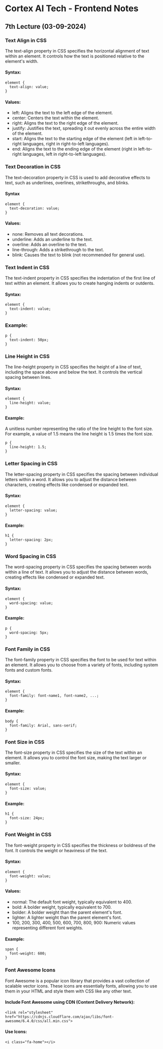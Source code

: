 # Cortex AI Tech - Frontend Notes
## 7th Lecture (03-09-2024)
### Text Align in CSS
The text-align property in CSS specifies the horizontal alignment of text within an element. It controls how the text is positioned relative to the element's width.
#### Syntax:
```
element {
  text-align: value;
}
```
#### Values:
* left: Aligns the text to the left edge of the element.
* center: Centers the text within the element.
* right: Aligns the text to the right edge of the element.
* justify: Justifies the text, spreading it out evenly across the entire width of the element.
* start: Aligns the text to the starting edge of the element (left in left-to-right languages, right in right-to-left languages).
* end: Aligns the text to the ending edge of the element (right in left-to-right languages, left in right-to-left languages).
### Text Decoration in CSS
The text-decoration property in CSS is used to add decorative effects to text, such as underlines, overlines, strikethroughs, and blinks.
#### Syntax
```
element {
  text-decoration: value;
}
```
#### Values:
* none: Removes all text decorations.
* underline: Adds an underline to the text.
* overline: Adds an overline to the text.
* line-through: Adds a strikethrough to the text.
* blink: Causes the text to blink (not recommended for general use).
### Text Indent in CSS
The text-indent property in CSS specifies the indentation of the first line of text within an element. It allows you to create hanging indents or outdents.
#### Syntax:
```
element {
  text-indent: value;
}
```
### Example:
```
p {
  text-indent: 50px;
}
```
### Line Height in CSS
The line-height property in CSS specifies the height of a line of text, including the space above and below the text. It controls the vertical spacing between lines.
#### Syntax:
```
element {
  line-height: value;
}
```
#### Example:
A unitless number representing the ratio of the line height to the font size. For example, a value of 1.5 means the line height is 1.5 times the font size.
```
p {
  line-height: 1.5;
}
```
### Letter Spacing in CSS
The letter-spacing property in CSS specifies the spacing between individual letters within a word. It allows you to adjust the distance between characters, creating effects like condensed or expanded text.
#### Syntax:
```
element {
  letter-spacing: value;
}
```
#### Example:
```
h1 {
  letter-spacing: 2px;
}
```
### Word Spacing in CSS
The word-spacing property in CSS specifies the spacing between words within a line of text. It allows you to adjust the distance between words, creating effects like condensed or expanded text.
#### Syntax:
```
element {
  word-spacing: value;
}
```
#### Example:
```
p {
  word-spacing: 5px;
}
```
### Font Family in CSS
The font-family property in CSS specifies the font to be used for text within an element. It allows you to choose from a variety of fonts, including system fonts and custom fonts.
#### Syntax:
```
element {
  font-family: font-name1, font-name2, ...;
}
```
#### Example:
```
body {
  font-family: Arial, sans-serif;
}
```
### Font Size in CSS
The font-size property in CSS specifies the size of the text within an element. It allows you to control the font size, making the text larger or smaller.
#### Syntax:
```
element {
  font-size: value;
}
```
#### Example:
```
h1 {
  font-size: 24px;
}
```
### Font Weight in CSS
The font-weight property in CSS specifies the thickness or boldness of the font. It controls the weight or heaviness of the text.
#### Syntax:
```
element {
  font-weight: value;
}
```
#### Values:
* normal: The default font weight, typically equivalent to 400.
* bold: A bolder weight, typically equivalent to 700.
* bolder: A bolder weight than the parent element's font.
* lighter: A lighter weight than the parent element's font.
* 100, 200, 300, 400, 500, 600, 700, 800, 900: Numeric values representing different font weights.
#### Example:
```
span {
  font-weight: 600;
}
```
### Font Awesome Icons
Font Awesome is a popular icon library that provides a vast collection of scalable vector icons. These icons are essentially fonts, allowing you to use them in your HTML and style them with CSS like any other text.
#### Include Font Awesome using CDN (Content Delivery Network):
```
<link rel="stylesheet" href="https://cdnjs.cloudflare.com/ajax/libs/font-awesome/6.4.0/css/all.min.css">
```
#### Use Icons:
```
<i class="fa-home"></i>
```
